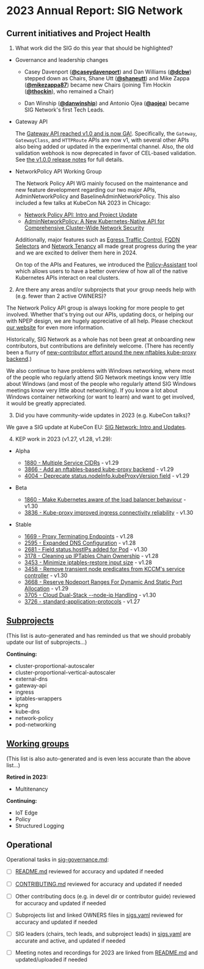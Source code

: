 # 2023 Annual Report: SIG Network

## Current initiatives and Project Health

1. What work did the SIG do this year that should be highlighted?

  - Governance and leadership changes

    - Casey Davenport (**[@caseydavenport](https://github.com/caseydavenport)**)
      and Dan Williams (**[@dcbw](https://github.com/dcbw)**) stepped
      down as Chairs, Shane Utt (**[@shaneutt](https://github.com/shaneutt)**) and
      Mike Zappa (**[@mikezappa87](https://github.com/mikezappa87)**) became new
      Chairs (joining Tim Hockin (**[@thockin](https://github.com/thockin)**), who
      remained a Chair)

    - Dan Winship (**[@danwinship](https://github.com/danwinship)**) and
      Antonio Ojea (**[@aojea](https://github.com/aojea)**) became SIG Network's
      first Tech Leads.

  - Gateway API

    The [Gateway API reached v1.0 and is now GA!]. Specifically, the
    `Gateway`, `GatewayClass`, and `HTTPRoute` APIs are now v1, with
    several other APIs also being added or updated in the experimental
    channel. Also, the old validation webhook is now deprecated in
    favor of CEL-based validation. See [the v1.0.0 release notes] for
    full details.

[Gateway API reached v1.0 and is now GA!]: https://kubernetes.io/blog/2023/10/31/gateway-api-ga/
[the v1.0.0 release notes]: https://github.com/kubernetes-sigs/gateway-api/releases/tag/v1.0.0

  - NetworkPolicy API Working Group

    The Network Policy API WG mainly focused on the maintenance and
    new feature development regarding our two major APIs,
    AdminNetworkPolicy and BaselineAdminNetworkPolicy. This also
    included a few talks at KubeCon NA 2023 in Chicago:

      - [Network Policy API: Intro and Project Update]
      - [AdminNetworkPolicy: A New Kubernetes-Native API for Comprehensive Cluster-Wide Network Security]

    Additionally, major features such as [Egress Traffic Control],
    [FQDN Selectors] and [Network Tenancy] all made great progress
    during the year and we are excited to deliver them here in 2024.

    On top of the APIs and Features, we introduced the
    [Policy-Assistant] tool which allows users to have a better overview
    of how all of the native Kubernetes APIs interact on real
    clusters.

[Network Policy API: Intro and Project Update]: https://youtu.be/lYWW3KogPTg?si=c6vpOwWMp5D6GpMM
[AdminNetworkPolicy: A New Kubernetes-Native API for Comprehensive Cluster-Wide Network Security]: https://youtu.be/DTxvTCISi7Q?si=pz8RN35ptn8eFeE5
[Egress Traffic Control]: https://network-policy-api.sigs.k8s.io/npeps/npep-126-egress-traffic-control/
[FQDN Selectors]: https://network-policy-api.sigs.k8s.io/npeps/npep-133/
[Network Tenancy]: https://network-policy-api.sigs.k8s.io/npeps/npep-122/
[Policy-Assistant]: https://github.com/kubernetes-sigs/network-policy-api/tree/main/cmd/policy-assistant

2. Are there any areas and/or subprojects that your group needs help with (e.g. fewer than 2 active OWNERS)?

The Network Policy API group is always looking for more people to get
involved. Whether that's trying out our APIs, updating docs, or
helping our with NPEP design, we are hugely appreciative of all help.
Please checkout [our website](https://network-policy-api.sigs.k8s.io/)
for even more information.

Historically, SIG Network as a whole has not been great at onboarding
new contributors, but contributions are definitely welcome. (There has
recently been a flurry of [new-contributor effort around the new
nftables kube-proxy backend].)

We also continue to have problems with Windows networking, where most
of the people who regularly attend SIG Network meetings know very
little about Windows (and most of the people who regularly attend SIG
Windows meetings know very little about networking). If you know a lot
about Windows container networking (or want to learn) and want to get
involved, it would be greatly appreciated.

[new-contributor effort around the new nftables kube-proxy backend]: https://github.com/kubernetes/kubernetes/issues/122572

3. Did you have community-wide updates in 2023 (e.g. KubeCon talks)?

We gave a SIG update at KubeCon EU: [SIG Network: Intro and Updates].

[SIG Network: Intro and Updates]: https://www.youtube.com/watch?v=0uPEFcWn-_o

4. KEP work in 2023 (v1.27, v1.28, v1.29):

  - Alpha
    - [1880 - Multiple Service CIDRs](https://github.com/kubernetes/enhancements/tree/master/keps/sig-network/1880-multiple-service-cidrs) - v1.29
    - [3866 - Add an nftables-based kube-proxy backend](https://github.com/kubernetes/enhancements/tree/master/keps/sig-network/3866-nftables-proxy) - v1.29
    - [4004 - Deprecate status.nodeInfo.kubeProxyVersion field](https://github.com/kubernetes/enhancements/tree/master/keps/sig-network/4004-deprecate-kube-proxy-version) - v1.29

  - Beta
    - [1860 - Make Kubernetes aware of the load balancer behaviour](https://github.com/kubernetes/enhancements/tree/master/keps/sig-network/1860-kube-proxy-IP-node-binding) - v1.30
    - [3836 - Kube-proxy improved ingress connectivity reliability](https://github.com/kubernetes/enhancements/tree/master/keps/sig-network/3836-kube-proxy-improved-ingress-connectivity-reliability) - v1.30

  - Stable
    - [1669 - Proxy Terminating Endpoints](https://github.com/kubernetes/enhancements/tree/master/keps/sig-network/1669-proxy-terminating-endpoints) - v1.28
    - [2595 - Expanded DNS Configuration](https://github.com/kubernetes/enhancements/tree/master/keps/sig-network/2595-expanded-dns-config) - v1.28
    - [2681 - Field status.hostIPs added for Pod](https://github.com/kubernetes/enhancements/tree/master/keps/sig-network/2681-pod-host-ip) - v1.30
    - [3178 - Cleaning up IPTables Chain Ownership](https://github.com/kubernetes/enhancements/tree/master/keps/sig-network/3178-iptables-cleanup) - v1.28
    - [3453 - Minimize iptables-restore input size](https://github.com/kubernetes/enhancements/tree/master/keps/sig-network/3453-minimize-iptables-restore) - v1.28
    - [3458 - Remove transient node predicates from KCCM's service controller](https://github.com/kubernetes/enhancements/tree/master/keps/sig-network/3458-remove-transient-node-predicates-from-service-controller) - v1.30
    - [3668 - Reserve Nodeport Ranges For Dynamic And Static Port Allocation](https://github.com/kubernetes/enhancements/tree/master/keps/sig-network/3668-reserved-service-nodeport-range) - v1.29
    - [3705 - Cloud Dual-Stack --node-ip Handling](https://github.com/kubernetes/enhancements/tree/master/keps/sig-network/3705-cloud-node-ips) - v1.30
    - [3726 - standard-application-protocols](https://github.com/kubernetes/enhancements/tree/master/keps/sig-network/3726-standard-application-protocols) - v1.27

## [Subprojects](https://git.k8s.io/community/sig-network#subprojects)

(This list is auto-generated and has reminded us that we should
probably update our list of subprojects...)

**Continuing:**
  - cluster-proportional-autoscaler
  - cluster-proportional-vertical-autoscaler
  - external-dns
  - gateway-api
  - ingress
  - iptables-wrappers
  - kpng
  - kube-dns
  - network-policy
  - pod-networking

## [Working groups](https://git.k8s.io/community/sig-network#working-groups)

(This list is also auto-generated and is even less accurate than the
above list...)

**Retired in 2023:**
 - Multitenancy
 
**Continuing:**
 - IoT Edge
 - Policy
 - Structured Logging

## Operational

Operational tasks in [sig-governance.md]:
- [ ] [README.md] reviewed for accuracy and updated if needed
- [ ] [CONTRIBUTING.md] reviewed for accuracy and updated if needed
- [ ] Other contributing docs (e.g. in devel dir or contributor guide) reviewed for accuracy and updated if needed
- [ ] Subprojects list and linked OWNERS files in [sigs.yaml] reviewed for accuracy and updated if needed
- [ ] SIG leaders (chairs, tech leads, and subproject leads) in [sigs.yaml] are accurate and active, and updated if needed
- [ ] Meeting notes and recordings for 2023 are linked from [README.md] and updated/uploaded if needed


[CONTRIBUTING.md]: https://git.k8s.io/community/sig-network/CONTRIBUTING.md
[sig-governance.md]: https://git.k8s.io/community/committee-steering/governance/sig-governance.md
[README.md]: https://git.k8s.io/community/sig-network/README.md
[sigs.yaml]: https://git.k8s.io/community/sigs.yaml
[devel]: https://git.k8s.io/community/contributors/devel/README.md
